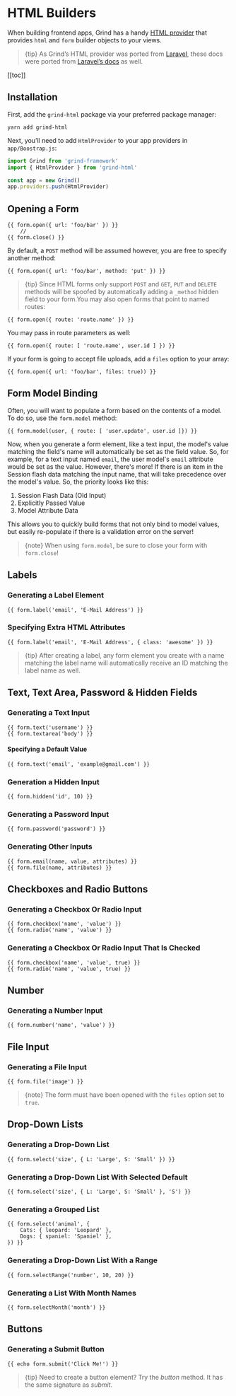 # HTML Builders
When building frontend apps, Grind has a handy [HTML provider](https://github.com/grindjs/html) that provides `html` and `form` builder objects to your views.

> {tip} As Grind’s HTML provider was ported from [Laravel](https://github.com/LaravelCollective/html), these docs were ported from [Laravel’s docs](https://github.com/laravel/docs/blob/4.2/html.md) as well.

[[toc]]

## Installation
First, add the `grind-html` package via your preferred package manager:

```shell
yarn add grind-html
```

Next, you’ll need to add `HtmlProvider` to your app providers in `app/Boostrap.js`:

```js
import Grind from 'grind-framework'
import { HtmlProvider } from 'grind-html'

const app = new Grind()
app.providers.push(HtmlProvider)
```

## Opening a Form
```stone
{{ form.open({ url: 'foo/bar' }) }}
	//
{{ form.close() }}
```

By default, a `POST` method will be assumed however, you are free to specify another method:
```stone
{{ form.open({ url: 'foo/bar', method: 'put' }) }}
```

> {tip} Since HTML forms only support `POST` and `GET`, `PUT` and `DELETE` methods will be spoofed by automatically adding a `_method` hidden field to your form.You may also open forms that point to named routes:

```stone
{{ form.open({ route: 'route.name' }) }}
```

You may pass in route parameters as well:
```stone
{{ form.open({ route: [ 'route.name', user.id ] }) }}
```

If your form is going to accept file uploads, add a `files` option to your array:
```stone
{{ form.open({ url: 'foo/bar', files: true)) }}
```

## Form Model Binding
Often, you will want to populate a form based on the contents of a model. To do so, use the `form.model` method:
```stone
{{ form.model(user, { route: [ 'user.update', user.id ]}) }}
```

Now, when you generate a form element, like a text input, the model's value matching the field's name will automatically be set as the field value. So, for example, for a text input named `email`, the user model's `email` attribute would be set as the value. However, there's more! If there is an item in the Session flash data matching the input name, that will take precedence over the model's value. So, the priority looks like this:

1. Session Flash Data (Old Input)
2. Explicitly Passed Value
3. Model Attribute Data

This allows you to quickly build forms that not only bind to model values, but easily re-populate if there is a validation error on the server!

> {note} When using `form.model`, be sure to close your form with `form.close`!

## Labels
### Generating a Label Element
```stone
{{ form.label('email', 'E-Mail Address') }}
```

### Specifying Extra HTML Attributes
```stone
{{ form.label('email', 'E-Mail Address', { class: 'awesome' }) }}
```

> {tip} After creating a label, any form element you create with a name matching the label name will automatically receive an ID matching the label name as well.

## Text, Text Area, Password & Hidden Fields
### Generating a Text Input

```stone
{{ form.text('username') }}
{{ form.textarea('body') }}
```

#### Specifying a Default Value

```stone
{{ form.text('email', 'example@gmail.com') }}
```

### Generation a Hidden Input

```stone
{{ form.hidden('id', 10) }}
```

### Generating a Password Input

```stone
{{ form.password('password') }}
```

### Generating Other Inputs
```stone
{{ form.email(name, value, attributes) }}
{{ form.file(name, attributes) }}
```

## Checkboxes and Radio Buttons
### Generating a Checkbox Or Radio Input
```stone
{{ form.checkbox('name', 'value') }}
{{ form.radio('name', 'value') }}
```

### Generating a Checkbox Or Radio Input That Is Checked
```stone
{{ form.checkbox('name', 'value', true) }}
{{ form.radio('name', 'value', true) }}
```

## Number
### Generating a Number Input
```stone
{{ form.number('name', 'value') }}
```

## File Input
### Generating a File Input
```stone
{{ form.file('image') }}
```

> {note} The form must have been opened with the `files` option set to `true`.

## Drop-Down Lists
### Generating a Drop-Down List
```stone
{{ form.select('size', { L: 'Large', S: 'Small' }) }}
```

### Generating a Drop-Down List With Selected Default
```stone
{{ form.select('size', { L: 'Large', S: 'Small' }, 'S') }}
```

### Generating a Grouped List
```stone
{{ form.select('animal', {
	Cats: { leopard: 'Leopard' },
	Dogs: { spaniel: 'Spaniel' },
}) }}
```

### Generating a Drop-Down List With a Range
```stone
{{ form.selectRange('number', 10, 20) }}
```

### Generating a List With Month Names
```stone
{{ form.selectMonth('month') }}
```

## Buttons
### Generating a Submit Button
```stone
{{ echo form.submit('Click Me!') }}
```

> {tip} Need to create a button element? Try the *button* method. It has the same signature as *submit*.

